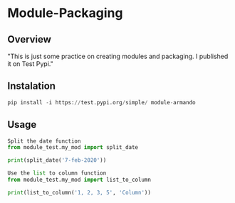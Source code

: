 # Module-Packaging

## Overview

"This is just some practice on creating modules and packaging. I published it on Test Pypi."


## Instalation

```py
pip install -i https://test.pypi.org/simple/ module-armando
```

## Usage

```py
Split the date function 
from module_test.my_mod import split_date

print(split_date('7-feb-2020'))
```

```py
Use the list to column function
from module_test.my_mod import list_to_column

print(list_to_column('1, 2, 3, 5', 'Column'))
```